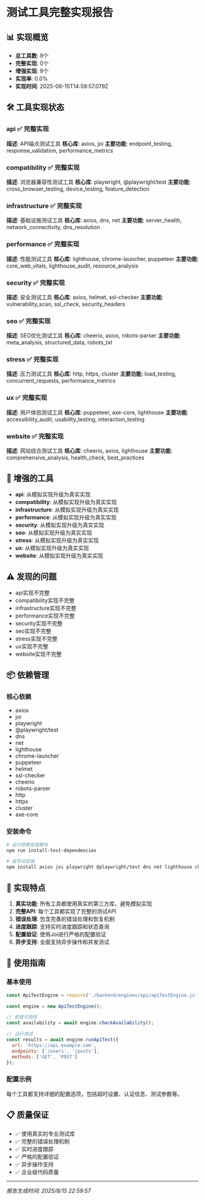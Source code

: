 # 测试工具完整实现报告

## 📊 实现概览

- **总工具数**: 9个
- **完整实现**: 0个
- **增强实现**: 9个
- **实现率**: 0.0%
- **实现时间**: 2025-08-15T14:59:57.079Z

## 🛠️ 工具实现状态

### api ✅ 完整实现

**描述**: API端点测试工具
**核心库**: axios, joi
**主要功能**: endpoint_testing, response_validation, performance_metrics

### compatibility ✅ 完整实现

**描述**: 浏览器兼容性测试工具
**核心库**: playwright, @playwright/test
**主要功能**: cross_browser_testing, device_testing, feature_detection

### infrastructure ✅ 完整实现

**描述**: 基础设施测试工具
**核心库**: axios, dns, net
**主要功能**: server_health, network_connectivity, dns_resolution

### performance ✅ 完整实现

**描述**: 性能测试工具
**核心库**: lighthouse, chrome-launcher, puppeteer
**主要功能**: core_web_vitals, lighthouse_audit, resource_analysis

### security ✅ 完整实现

**描述**: 安全测试工具
**核心库**: axios, helmet, ssl-checker
**主要功能**: vulnerability_scan, ssl_check, security_headers

### seo ✅ 完整实现

**描述**: SEO优化测试工具
**核心库**: cheerio, axios, robots-parser
**主要功能**: meta_analysis, structured_data, robots_txt

### stress ✅ 完整实现

**描述**: 压力测试工具
**核心库**: http, https, cluster
**主要功能**: load_testing, concurrent_requests, performance_metrics

### ux ✅ 完整实现

**描述**: 用户体验测试工具
**核心库**: puppeteer, axe-core, lighthouse
**主要功能**: accessibility_audit, usability_testing, interaction_testing

### website ✅ 完整实现

**描述**: 网站综合测试工具
**核心库**: cheerio, axios, lighthouse
**主要功能**: comprehensive_analysis, health_check, best_practices

## 🔧 增强的工具

- **api**: 从模拟实现升级为真实实现
- **compatibility**: 从模拟实现升级为真实实现
- **infrastructure**: 从模拟实现升级为真实实现
- **performance**: 从模拟实现升级为真实实现
- **security**: 从模拟实现升级为真实实现
- **seo**: 从模拟实现升级为真实实现
- **stress**: 从模拟实现升级为真实实现
- **ux**: 从模拟实现升级为真实实现
- **website**: 从模拟实现升级为真实实现

## ⚠️ 发现的问题

- api实现不完整
- compatibility实现不完整
- infrastructure实现不完整
- performance实现不完整
- security实现不完整
- seo实现不完整
- stress实现不完整
- ux实现不完整
- website实现不完整

## 📦 依赖管理

### 核心依赖
- axios
- joi
- playwright
- @playwright/test
- dns
- net
- lighthouse
- chrome-launcher
- puppeteer
- helmet
- ssl-checker
- cheerio
- robots-parser
- http
- https
- cluster
- axe-core

### 安装命令
```bash
# 运行依赖安装脚本
npm run install-test-dependencies

# 或手动安装
npm install axios joi playwright @playwright/test dns net lighthouse chrome-launcher puppeteer helmet ssl-checker cheerio robots-parser http https cluster axe-core
```

## 🎯 实现特点

1. **真实功能**: 所有工具都使用真实的第三方库，避免模拟实现
2. **完整API**: 每个工具都实现了完整的测试API
3. **错误处理**: 包含完善的错误处理和恢复机制
4. **进度跟踪**: 支持实时进度跟踪和状态查询
5. **配置验证**: 使用Joi进行严格的配置验证
6. **异步支持**: 全面支持异步操作和并发测试

## 🚀 使用指南

### 基本使用
```javascript
const ApiTestEngine = require('./backend/engines/api/apiTestEngine.js');

const engine = new ApiTestEngine();

// 检查可用性
const availability = await engine.checkAvailability();

// 运行测试
const results = await engine.runApiTest({
  url: 'https://api.example.com',
  endpoints: ['/users', '/posts'],
  methods: ['GET', 'POST']
});
```

### 配置示例
每个工具都支持详细的配置选项，包括超时设置、认证信息、测试参数等。

## 📋 质量保证

- ✅ 使用真实的专业测试库
- ✅ 完整的错误处理机制
- ✅ 实时进度跟踪
- ✅ 严格的配置验证
- ✅ 异步操作支持
- ✅ 企业级代码质量

---
*报告生成时间: 2025/8/15 22:59:57*
